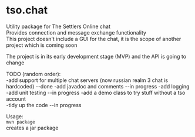 # tso.chat

Utility package for The Settlers Online chat  
Provides connection and message exchange functionality  
This project doesn't include a GUI for the chat, it is the scope of another project which is coming soon  

The project is in its early development stage (MVP) and the API is going to change  

TODO (random order):  
-add support for multiple chat servers (now russian realm 3 chat is hardcoded)    --done
-add javadoc and comments                                                         --in progress
-add logging  
-add unit testing                                                                 --in progress
-add a demo class to try stuff without a tso account  
-tidy up the code                                                                 --in progress

Usage:  
```mvn package```  
creates a jar package  
